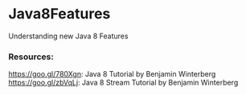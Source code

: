 # Java8Features
Understanding new Java 8 Features

### Resources:
https://goo.gl/780Xgn: Java 8 Tutorial by Benjamin Winterberg
https://goo.gl/zbVqLj: Java 8 Stream Tutorial by Benjamin Winterberg